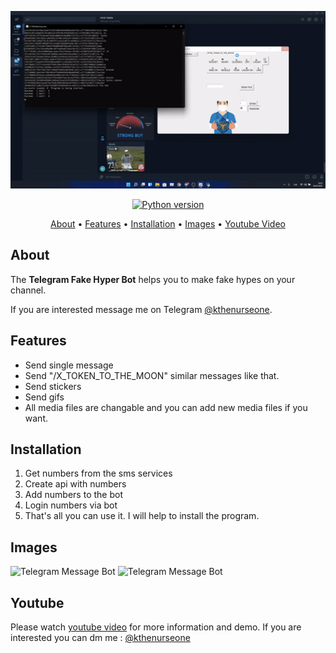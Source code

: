 <p align="center"><a href="https://youtu.be/C7k-6_OH5uM" target="_blank"><img src="https://github.com/kthenurseone-dev/telegram-fake-hyper/blob/main/telegram%20fake%20hyper.gif?raw=true"></a></p>

<p align="center">
    <a href="https://www.python.org/downloads/release/python-380/"><img src="https://img.shields.io/badge/python-3.8-blue.svg?style=plastic" alt="Python version"></a>
</p>

<p align="center">
  <a href="#about">About</a>
  •
  <a href="#features">Features</a>
  •
  <a href="#installation">Installation</a>
  •
  <a href="#images">Images</a>
  •
  <a href="#youtube">Youtube Video</a>
</p>

## About
The **Telegram Fake Hyper Bot** helps you to make fake hypes on your channel.

If you are interested message me on Telegram [@kthenurseone](https://t.me/kthenurseone). 

## Features
- Send single message
- Send "/X_TOKEN_TO_THE_MOON" similar messages like that.
- Send stickers
- Send gifs
- All media files are changable and you can add new media files if you want.



## Installation
1) Get numbers from the sms services
2) Create api with numbers
3) Add numbers to the bot
4) Login numbers via bot
5) That's all you can use it.
I will help to install the program.


## Images
![Telegram Message Bot](https://github.com/kthenurseone-dev/telegram-message-bot/blob/main/1.png?raw=true)
![Telegram Message Bot](https://github.com/kthenurseone-dev/telegram-message-bot/blob/main/2.png?raw=true)



## Youtube
Please watch [youtube video](https://youtu.be/C7k-6_OH5uM) for more information and demo. If you are interested you can dm me : [@kthenurseone](https://t.me/kthenurseone)
